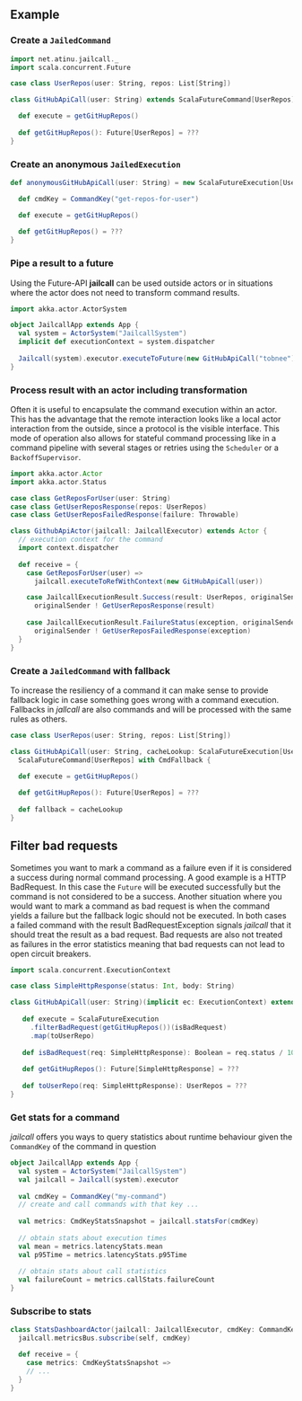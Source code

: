 ## Example

### Create a `JailedCommand`
```scala
import net.atinu.jailcall._
import scala.concurrent.Future

case class UserRepos(user: String, repos: List[String])

class GitHubApiCall(user: String) extends ScalaFutureCommand[UserRepos] {

  def execute = getGitHupRepos()
  
  def getGitHupRepos(): Future[UserRepos] = ???
}
```

### Create an anonymous `JailedExecution`
```scala
def anonymousGitHubApiCall(user: String) = new ScalaFutureExecution[UserRepos] {

  def cmdKey = CommandKey("get-repos-for-user")

  def execute = getGitHupRepos()
  
  def getGitHupRepos() = ???
}
```

### Pipe a result to a future
Using the Future-API **jailcall** can be used outside actors or in situations where the actor does not need to transform command
results. 
```scala
import akka.actor.ActorSystem

object JailcallApp extends App {
  val system = ActorSystem("JailcallSystem")
  implicit def executionContext = system.dispatcher
  
  Jailcall(system).executor.executeToFuture(new GitHubApiCall("tobnee"))
}
```

### Process result with an actor including transformation
Often it is useful to encapsulate the command execution within an actor. This has the advantage that the remote interaction
looks like a local actor interaction from the outside, since a protocol is the visible interface. This mode of operation also
allows for stateful command processing like in a command pipeline with several stages or retries using the `Scheduler` or a
`BackoffSupervisor`.
```scala
import akka.actor.Actor
import akka.actor.Status

case class GetReposForUser(user: String)
case class GetUserReposResponse(repos: UserRepos)
case class GetUserReposFailedResponse(failure: Throwable)

class GithubApiActor(jailcall: JailcallExecutor) extends Actor {
  // execution context for the command
  import context.dispatcher
  
  def receive = {
    case GetReposForUser(user) => 
      jailcall.executeToRefWithContext(new GitHubApiCall(user))

    case JailcallExecutionResult.Success(result: UserRepos, originalSender) =>
      originalSender ! GetUserReposResponse(result)
    
    case JailcallExecutionResult.FailureStatus(exception, originalSender) =>
      originalSender ! GetUserReposFailedResponse(exception)
  }
}
```

### Create a `JailedCommand` with fallback
To increase the resiliency of a command it can make sense to provide fallback logic in case something goes wrong with a
command execution. Fallbacks in *jallcall* are also commands and will be processed with the same rules as others.
```scala
case class UserRepos(user: String, repos: List[String])

class GitHubApiCall(user: String, cacheLookup: ScalaFutureExecution[UserRepos]) extends 
  ScalaFutureCommand[UserRepos] with CmdFallback {

  def execute = getGitHupRepos()
  
  def getGitHupRepos(): Future[UserRepos] = ???
  
  def fallback = cacheLookup
}
```

## Filter bad requests
Sometimes you want to mark a command as a failure even if it is considered a success during normal command processing.
A good example is a HTTP BadRequest. In this case the `Future` will be executed successfully but the command is not
considered to be a success. Another situation where you would want to mark a command as bad request is when the command
yields a failure but the fallback logic should not be executed. In both cases a failed command with the result BadRequestException
signals *jailcall* that it should treat the result as a bad request. Bad requests are also not treated as failures in the
error statistics meaning that bad requests can not lead to open circuit breakers.
```scala
import scala.concurrent.ExecutionContext

case class SimpleHttpResponse(status: Int, body: String)

class GitHubApiCall(user: String)(implicit ec: ExecutionContext) extends ScalaFutureCommand[UserRepos] {
 
   def execute = ScalaFutureExecution
     .filterBadRequest(getGitHupRepos())(isBadRequest)
     .map(toUserRepo)
   
   def isBadRequest(req: SimpleHttpResponse): Boolean = req.status / 100 == 4 
   
   def getGitHupRepos(): Future[SimpleHttpResponse] = ???
   
   def toUserRepo(req: SimpleHttpResponse): UserRepos = ???
}
```

### Get stats for a command
*jailcall* offers you ways to query statistics about runtime behaviour given the `CommandKey` of the command in question 
```scala
object JailcallApp extends App {
  val system = ActorSystem("JailcallSystem")
  val jailcall = Jailcall(system).executor
  
  val cmdKey = CommandKey("my-command")
  // create and call commands with that key ...
  
  val metrics: CmdKeyStatsSnapshot = jailcall.statsFor(cmdKey)
  
  // obtain stats about execution times
  val mean = metrics.latencyStats.mean
  val p95Time = metrics.latencyStats.p95Time
  
  // obtain stats about call statistics
  val failureCount = metrics.callStats.failureCount
}
```

### Subscribe to stats
```scala
class StatsDashboardActor(jailcall: JailcallExecutor, cmdKey: CommandKey) extends Actor {
  jailcall.metricsBus.subscribe(self, cmdKey)

  def receive = {
    case metrics: CmdKeyStatsSnapshot => 
    // ...
  }
}
```
